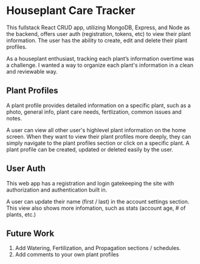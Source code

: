 # Houseplant Care Tracker

This fullstack React CRUD app, utilizing MongoDB, Express, and Node as the backend, offers user auth (registration, tokens, etc) to view their plant information. The user has the ability to create, edit and delete their plant profiles.

As a houseplant enthusiast, tracking each plant’s information overtime was a challenge. I wanted a way to organize each plant's information in a clean and reviewable way.

## Plant Profiles

A plant profile provides detailed information on a specific plant, such as a photo, general info, plant care needs, fertlization, common issues and notes.

A user can view all other user's highlevel plant information on the home screen. When they want to view their plant profiles more deeply, they can simply navigate to the plant profiles section or click on a specific plant. A plant profile can be created, updated or deleted easily by the user.

## User Auth

This web app has a registration and login gatekeeping the site with authorization and authentication built in.

A user can update their name (first / last) in the account settings section. This view also shows more infomation, such as stats (account age, # of plants, etc.)

## Future Work

1. Add Watering, Fertilization, and Propagation sections / schedules.
2. Add comments to your own plant profiles
